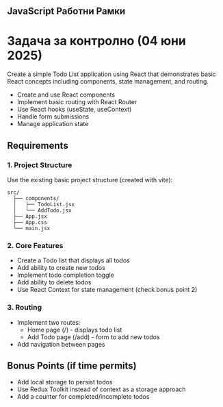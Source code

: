 ## JavaScript Работни Рамки

 # Задача за контролно (04 юни 2025)

Create a simple Todo List application using React that demonstrates basic React concepts including components, state management, and routing.

- Create and use React components
- Implement basic routing with React Router
- Use React hooks (useState, useContext)
- Handle form submissions
- Manage application state

## Requirements

### 1. Project Structure 
 Use the existing basic project structure (created with vite):
  ```
  src/
    ├── components/
    │   ├── TodoList.jsx
    │   └── AddTodo.jsx
    ├── App.jsx
    ├── App.css
    └── main.jsx
  ```

### 2. Core Features
- Create a Todo list that displays all todos
- Add ability to create new todos
- Implement todo completion toggle
- Add ability to delete todos
- Use React Context for state management (check bonus point 2)

### 3. Routing
- Implement two routes:
  - Home page (/) - displays todo list
  - Add Todo page (/add) - form to add new todos
- Add navigation between pages

## Bonus Points (if time permits)
- Add local storage to persist todos
- Use Redux Toolkit instead of context as a storage approach
- Add a counter for completed/incomplete todos

